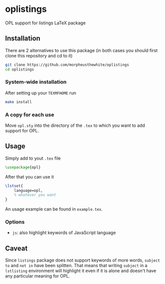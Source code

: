 # oplistings

OPL support for listings LaTeX package

## Installation

There are 2 alternatives to use this package (in both cases you should first clone this repository and cd to it)

```bash
git clone https://github.com/morpheusthewhite/oplistings
cd oplistings
```

### System-wide installation

After setting up your `TEXMFHOME` run
```bash
make install
```

### A copy for each use

Move `opl.sty` into the directory of the `.tex` to which you want to add support for OPL.

## Usage

Simply add to yout `.tex` file

```latex
\usepackage{opl}
```
After that you can use it 
```latex
\lstset{
	language=opl,
	% whatever you want
}
```

An usage example can be found in `example.tex`.

### Options

- `js`: also highlight keywords of JavaScript language

## Caveat

Since `listings` package does not support keywords of more words, `subject to` and `not in` have been splitten. That means that writing `subject` in a `lstlisting` environment will highlight it even if it is alone and doesn't have any particular meaning for OPL.
